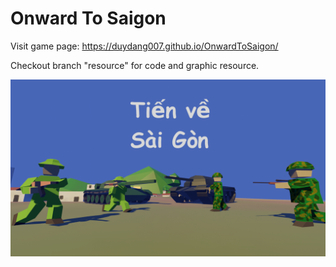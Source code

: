# Onward To Saigon

Visit game page: https://duydang007.github.io/OnwardToSaigon/

Checkout branch "resource" for code and graphic resource.

![background](/background.png "Image")
